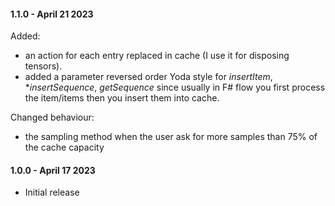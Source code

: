 #### 1.1.0 - April 21 2023

Added:
- an action for each entry replaced in cache (I use it for disposing tensors).
- added a parameter reversed order Yoda style for  *insertItem*, **insertSequence*, *getSequence* since usually in F# flow you first process the item/items then you insert them into cache.

Changed behaviour:
- the sampling method when the user ask for more samples than 75% of the cache capacity 


#### 1.0.0 - April 17 2023

- Initial release
